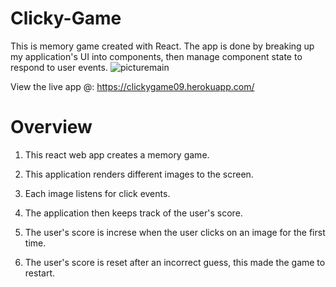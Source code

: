 # Clicky-Game
This is memory game created with React. The app is done by breaking up my application's UI into components, then manage component state to respond to user events.
![picturemain](Assets/images/picturemain.png)

View the live app @: https://clickygame09.herokuapp.com/

# Overview
1. This react web app creates a memory game.

2. This application renders different images to the screen.

3. Each image listens for click events.

4. The application then keeps track of the user's score.

5. The user's score is increse when the user clicks on an image for the first time.

6. The user's score is reset after an incorrect guess, this made the game to restart.
